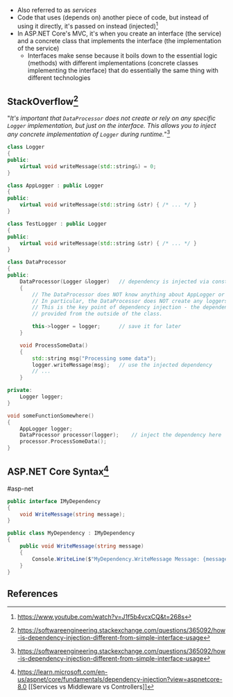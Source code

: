 - Also referred to as *services*
- Code that uses (depends on) another piece of code, but instead of using it directly, it's passed on instead (injected)[^ca]
- In ASP.NET Core's MVC, it's when you create an interface (the service) and a concrete class that implements the interface (the implementation of the service)
	- Interfaces make sense because it boils down to the essential logic (methods) with different implementations (concrete classes implementing the interface) that do essentially the same thing with different technologies 
## StackOverflow[^so]
 "*It's important that `DataProcessor` does not create or rely on any specific `Logger` implementation, but just on the interface. This allows you to inject any concrete implementation of `Logger` during runtime.*"[^so]
```cpp
class Logger
{
public:
    virtual void writeMessage(std::string&) = 0;
}

class AppLogger : public Logger
{
public:
    virtual void writeMessage(std::string &str) { /* ... */ }
}

class TestLogger : public Logger
{
public:
    virtual void writeMessage(std::string &str) { /* ... */ }
}

class DataProcessor
{
public:
    DataProcessor(Logger &logger)   // dependency is injected via constructor
    {
        // The DataProcessor does NOT know anything about AppLogger or TestLogger.
        // In particular, the DataProcessor does NOT create any loggers!!
        // This is the key point of dependency injection - the dependencies are
        // provided from the outside of the class.

        this->logger = logger;      // save it for later
    }

    void ProcessSomeData()
    {   
        std::string msg("Processing some data");
        logger.writeMessage(msg);   // use the injected dependency
        // ...
    }

private:
    Logger logger;
}

void someFunctionSomewhere()
{
    AppLogger logger;
    DataProcessor processor(logger);    // inject the dependency here
    processor.ProcessSomeData();
}
```
## ASP.NET Core Syntax[^ms]
#asp-net
```c#
public interface IMyDependency
{
	void WriteMessage(string message);
}

public class MyDependency : IMyDependency
{
	public void WriteMessage(string message)
	{
		Console.WriteLine($"MyDependency.WriteMessage Message: {message}");
	}
}
```
## References
[^ca]: https://www.youtube.com/watch?v=J1f5b4vcxCQ&t=268s
[^so]: https://softwareengineering.stackexchange.com/questions/365092/how-is-dependency-injection-different-from-simple-interface-usage
[^ms]: https://learn.microsoft.com/en-us/aspnet/core/fundamentals/dependency-injection?view=aspnetcore-8.0
[[Services vs Middleware vs Controllers]]